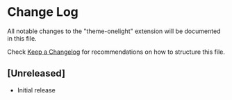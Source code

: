 # Change Log
All notable changes to the "theme-onelight" extension will be documented in this file.

Check [Keep a Changelog](http://keepachangelog.com/) for recommendations on how to structure this file.

## [Unreleased]
- Initial release
